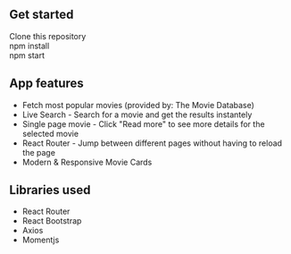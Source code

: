## Get started

Clone this repository<br />
npm install<br />
npm start

## App features

- Fetch most popular movies (provided by: The Movie Database)
- Live Search - Search for a movie and get the results instantely
- Single page movie - Click "Read more" to see more details for the selected movie
- React Router - Jump between different pages without having to reload the page
- Modern & Responsive Movie Cards

## Libraries used

- React Router
- React Bootstrap
- Axios
- Momentjs
